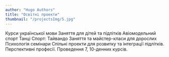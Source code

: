 ```yaml
---
author: "Hugo Authors"
title: "Освітні проекти"
thumbnail: "/projectsImg/5.jpg"
---
```


Курси української мови
Заняття для дітей та підлітків
Авіомодельний спорт
Танці
Спорт: Тайвандо
Заняття та майстер-класи для дорослих
Психологія
семінари
Спільні проекти для розвитку та інтеграції підлітків. Перспективні професії. Проведення 7, 10-денних курсів.
